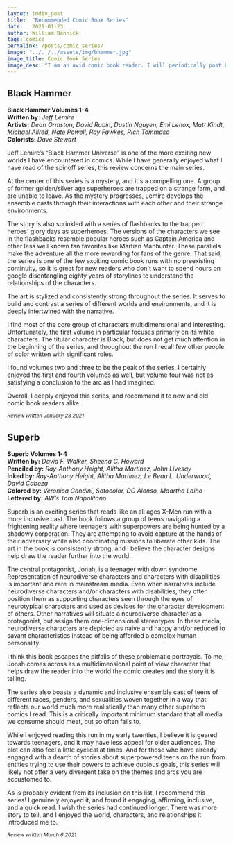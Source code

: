 ```yaml
---
layout: indiv_post
title:  "Recommended Comic Book Series"
date:   2021-01-23
author: William Bannick
tags: comics
permalink: /posts/comic_series/
image: "../../../assets/img/bhammer.jpg"
image_title: Comic Book Series
image_desc: "I am an avid comic book reader. I will periodically post breif reviews for some of my favorite series."
---
```


## Black Hammer 
<b>Black Hammer Volumes 1-4</b> <br>
<b>Written by:</b> <i>Jeff Lemire</i> <br>
<b>Artists:</b> <i>Dean Ormston, David Rubín, Dustin Nguyen, Emi Lenox, Matt Kindt, Michael Allred, Nate Powell, Ray Fawkes, Rich Tommaso</i> <br>
<b>Colorists</b>: <i>Dave Stewart</i>

Jeff Lemire’s “Black Hammer Universe” is one of the more exciting new worlds I have encountered in comics. While I have generally enjoyed what I have read of the spinoff series, this review concerns the main series. 

At the center of this series is a mystery, and it's a compelling one. A group of former golden/silver age superheroes are trapped on a strange farm, and are unable to leave. As the mystery progresses, Lemire develops the ensemble casts through their interactions with each other and their strange environments.

The story is also sprinkled with a series of flashbacks to the trapped heroes' glory days as superheroes. The versions of the characters we see in the flashbacks resemble popular heroes such as Captain America and other less well known fan favorites like Martian Manhunter. These parallels make the adventure all the more rewarding for fans of the genre. That said, the series is one of the few exciting comic book runs with no preexisting continuity, so it is great for new readers who don't want to spend hours on google disentangling eighty years of storylines to understand the relationships of the characters.

The art is stylized and consistently strong throughout the series. It serves to build and contrast a series of different worlds and environments, and it is deeply intertwined with the narrative.

I find most of the core group of characters multidimensional and interesting. Unfortunately, the first volume in particular focuses primarly on its white characters. The titular character is Black, but does not get much attention in the beginning of the series, and throughout the run I recall few other people of color written with significant roles.

I found volumes two and three to be the peak of the series. I certainly enjoyed the first and fourth volumes as well, but volume four was not as satisfying a conclusion to the arc as I had imagined. 

Overall, I deeply enjoyed this series, and recommend it to new and old comic book readers alike. 

<small><i>Review written January 23 2021</i></small>

## Superb
<b>Superb Volumes 1-4</b> <br>
<b>Written by:</b> <i>David F. Walker, Sheena C. Howard</i> <br>
<b>Penciled by:</b> <i>Ray-Anthony Height, Alitha Martinez, John Livesay</i> <br>
<b>Inked by:</b> <i>Ray-Anthony Height, Alitha Martinez, Le Beau L. Underwood, David Cabeza</i> <br>
<b>Colored by:</b> <i>Veronica Gandini, Sotocolor, DC Alonso, Maartha Laiho</i> <br>
<b>Lettered by:</b> <i>AW’s Tom Napolitano</i>

Superb is an exciting series that reads like an all ages X-Men run with a more inclusive cast. The book follows a group of teens navigating a frightening reality where teenagers with superpowers are being hunted by a shadowy corporation. They are attempting to avoid capture at the hands of their adversary while also coordinating missions to liberate other kids. The art in the book is consistently strong, and I believe the character designs help draw the reader further into the world.

The central protagonist, Jonah, is a teenager with down syndrome. Representation of neurodiverse characters and characters with disabilities is important and rare in mainstream media. Even when narratives include neurodiverse characters and/or characters with disabilities, they often position them as supporting characters seen through the eyes of neurotypical characters and used as devices for the character development of others. Other narratives will situate a neurodiverse character as a protagonist, but assign them one-dimensional stereotypes. In these media, neurodiverse characters are depicted as naive and happy and/or reduced to savant characteristics instead of being afforded a complex human personality.

I think this book escapes the pitfalls of these problematic portrayals. To me, Jonah comes across as a multidimensional point of view character that helps draw the reader into the world the comic creates and the story it is telling. 

The series also boasts a dynamic and inclusive ensemble cast of teens of different races, genders, and sexualities woven together in a way that reflects our world much more realistically than many other superhero comics I read. This is a critically important minimum standard that all media we consume should meet, but so often fails to.

While I enjoyed reading this run in my early twenties, I believe it is geared towards teenagers, and it may have less appeal for older audiences. The plot can also feel a little cyclical at times. And for those who have already engaged with a dearth of stories about superpowered teens on the run from entities trying to use their powers to achieve dubious goals, this series will likely not offer a very divergent take on the themes and arcs you are accustomed to. 

As is probably evident from its inclusion on this list, I recommend this series! I genuinely enjoyed it, and found it engaging, affirming, inclusive, and a quick read.  I wish the series had continued longer. There was more story to tell, and I enjoyed the world, characters, and relationships it introduced me to.

<small><i>Review written March 6 2021</i></small>